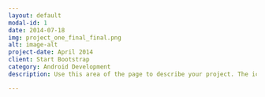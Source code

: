 ```yaml
---
layout: default
modal-id: 1
date: 2014-07-18
img: project_one_final_final.png
alt: image-alt
project-date: April 2014
client: Start Bootstrap
category: Android Development
description: Use this area of the page to describe your project. The icon above is part of a free icon set by <a href="https://sellfy.com/p/8Q9P/jV3VZ/">Flat Icons</a>. On their website, you can download their free set with 16 icons, or you can purchase the entire set with 146 icons for only $12!

---
```

